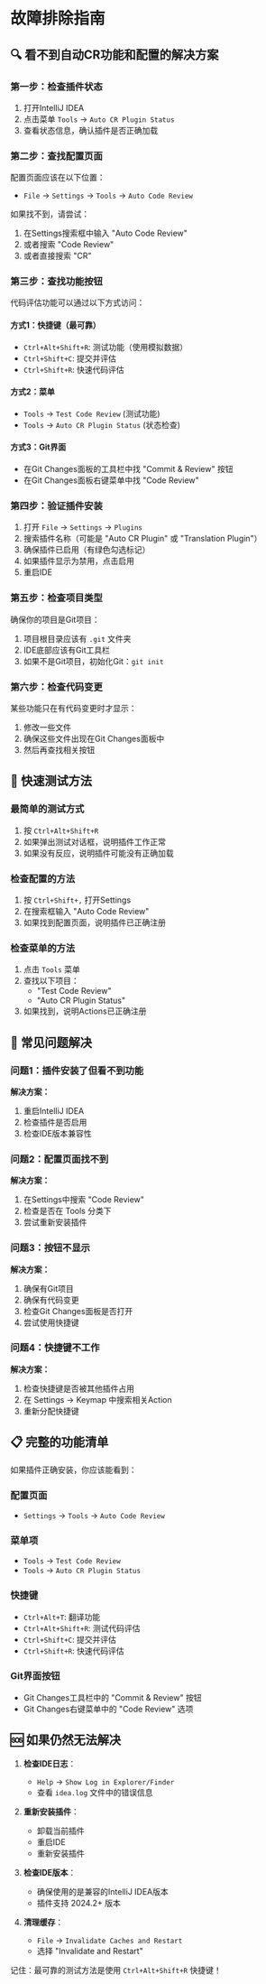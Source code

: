 # 故障排除指南

## 🔍 看不到自动CR功能和配置的解决方案

### 第一步：检查插件状态
1. 打开IntelliJ IDEA
2. 点击菜单 `Tools` → `Auto CR Plugin Status`
3. 查看状态信息，确认插件是否正确加载

### 第二步：查找配置页面
配置页面应该在以下位置：
- `File` → `Settings` → `Tools` → `Auto Code Review`

如果找不到，请尝试：
1. 在Settings搜索框中输入 "Auto Code Review"
2. 或者搜索 "Code Review"
3. 或者直接搜索 "CR"

### 第三步：查找功能按钮
代码评估功能可以通过以下方式访问：

#### 方式1：快捷键（最可靠）
- `Ctrl+Alt+Shift+R`: 测试功能（使用模拟数据）
- `Ctrl+Shift+C`: 提交并评估
- `Ctrl+Shift+R`: 快速代码评估

#### 方式2：菜单
- `Tools` → `Test Code Review` (测试功能)
- `Tools` → `Auto CR Plugin Status` (状态检查)

#### 方式3：Git界面
- 在Git Changes面板的工具栏中找 "Commit & Review" 按钮
- 在Git Changes面板右键菜单中找 "Code Review"

### 第四步：验证插件安装
1. 打开 `File` → `Settings` → `Plugins`
2. 搜索插件名称（可能是 "Auto CR Plugin" 或 "Translation Plugin"）
3. 确保插件已启用（有绿色勾选标记）
4. 如果插件显示为禁用，点击启用
5. 重启IDE

### 第五步：检查项目类型
确保你的项目是Git项目：
1. 项目根目录应该有 `.git` 文件夹
2. IDE底部应该有Git工具栏
3. 如果不是Git项目，初始化Git：`git init`

### 第六步：检查代码变更
某些功能只在有代码变更时才显示：
1. 修改一些文件
2. 确保这些文件出现在Git Changes面板中
3. 然后再查找相关按钮

## 🚀 快速测试方法

### 最简单的测试方式
1. 按 `Ctrl+Alt+Shift+R`
2. 如果弹出测试对话框，说明插件工作正常
3. 如果没有反应，说明插件可能没有正确加载

### 检查配置的方法
1. 按 `Ctrl+Shift+,` 打开Settings
2. 在搜索框输入 "Auto Code Review"
3. 如果找到配置页面，说明插件已正确注册

### 检查菜单的方法
1. 点击 `Tools` 菜单
2. 查找以下项目：
   - "Test Code Review"
   - "Auto CR Plugin Status"
3. 如果找到，说明Actions已正确注册

## 🔧 常见问题解决

### 问题1：插件安装了但看不到功能
**解决方案：**
1. 重启IntelliJ IDEA
2. 检查插件是否启用
3. 检查IDE版本兼容性

### 问题2：配置页面找不到
**解决方案：**
1. 在Settings中搜索 "Code Review"
2. 检查是否在 Tools 分类下
3. 尝试重新安装插件

### 问题3：按钮不显示
**解决方案：**
1. 确保有Git项目
2. 确保有代码变更
3. 检查Git Changes面板是否打开
4. 尝试使用快捷键

### 问题4：快捷键不工作
**解决方案：**
1. 检查快捷键是否被其他插件占用
2. 在 Settings → Keymap 中搜索相关Action
3. 重新分配快捷键

## 📋 完整的功能清单

如果插件正确安装，你应该能看到：

### 配置页面
- `Settings` → `Tools` → `Auto Code Review`

### 菜单项
- `Tools` → `Test Code Review`
- `Tools` → `Auto CR Plugin Status`

### 快捷键
- `Ctrl+Alt+T`: 翻译功能
- `Ctrl+Alt+Shift+R`: 测试代码评估
- `Ctrl+Shift+C`: 提交并评估
- `Ctrl+Shift+R`: 快速代码评估

### Git界面按钮
- Git Changes工具栏中的 "Commit & Review" 按钮
- Git Changes右键菜单中的 "Code Review" 选项

## 🆘 如果仍然无法解决

1. **检查IDE日志**：
   - `Help` → `Show Log in Explorer/Finder`
   - 查看 `idea.log` 文件中的错误信息

2. **重新安装插件**：
   - 卸载当前插件
   - 重启IDE
   - 重新安装插件

3. **检查IDE版本**：
   - 确保使用的是兼容的IntelliJ IDEA版本
   - 插件支持 2024.2+ 版本

4. **清理缓存**：
   - `File` → `Invalidate Caches and Restart`
   - 选择 "Invalidate and Restart"

记住：最可靠的测试方法是使用 `Ctrl+Alt+Shift+R` 快捷键！
